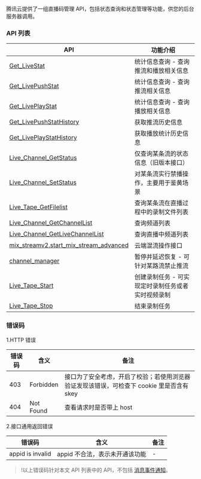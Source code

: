 腾讯云提供了一组直播码管理 API，包括状态查询和状态管理等功能，供您的后台服务器调用。

### API 列表

| API                                | 功能介绍                                                   |
|---------------------------------|--------------------------------------------------------------|
| [Get_LiveStat](https://cloud.tencent.com/doc/api/258/6110)  | 统计信息查询 - 查询推流和播放相关信息|
| [Get_LivePushStat](https://cloud.tencent.com/doc/api/258/6110) | 统计信息查询 - 查询推流相关信息|
| [Get_LivePlayStat](https://cloud.tencent.com/doc/api/258/6110)  |  统计信息查询 - 查询播放相关信息 |
| [Get_LivePushStatHistory](https://cloud.tencent.com/document/product/267/9579)|获取推流历史信息|
| [Get_LivePlayStatHistory](https://cloud.tencent.com/document/product/267/9580)|获取播放统计历史信息|
| [Live_Channel_GetStatus](https://cloud.tencent.com/doc/api/258/5958) |  仅查询某条流的状态信息（旧版本接口） | 
| [Live_Channel_SetStatus](https://cloud.tencent.com/doc/api/258/5959) | 对某条流实行禁播操作，主要用于鉴黄场景 | 
| [Live_Tape_GetFilelist](https://cloud.tencent.com/doc/api/258/5960)| 查询某条流在直播过程中的录制文件列表 | 
| [Live_Channel_GetChannelList](https://cloud.tencent.com/document/product/267/7997)|查询频道列表|
| [Live_Channel_GetLiveChannelList](https://cloud.tencent.com/document/product/267/8862)|查询直播中频道列表|
| [mix_streamv2.start_mix_stream_advanced](https://cloud.tencent.com/document/product/267/8832)|云端混流操作接口|
| [channel_manager](https://cloud.tencent.com/document/product/267/9500)|暂停并延迟恢复 - 可针对某路流禁止推流|
| [Live_Tape_Start](https://cloud.tencent.com/document/product/267/9567)|创建录制任务 - 可实现定时录制任务或者实时视频录制|
| [Live_Tape_Stop](https://cloud.tencent.com/document/product/267/9568)|结束录制任务|

### 错误码
1.HTTP 错误 

| 错误码 | 含义 | 备注 |
|---------|---------|---------|
| 403 | Forbidden | 接口为了安全考虑，开启了校验；若使用浏览器验证发现该错误，可检查下 cookie 里是否含有 skey |
| 404 | Not Found | 查看请求时是否带上 host |

2.接口通用返回错误

| 错误码 | 含义 | 备注 |
|---------|---------|---------|
| appid is invalid | appid 不合法，表示未开通该功能  |  - |

>!以上错误码针对本文 API 列表中的 API，不包括 [消息事件通知](https://cloud.tencent.com/document/product/267/5957)。

 

